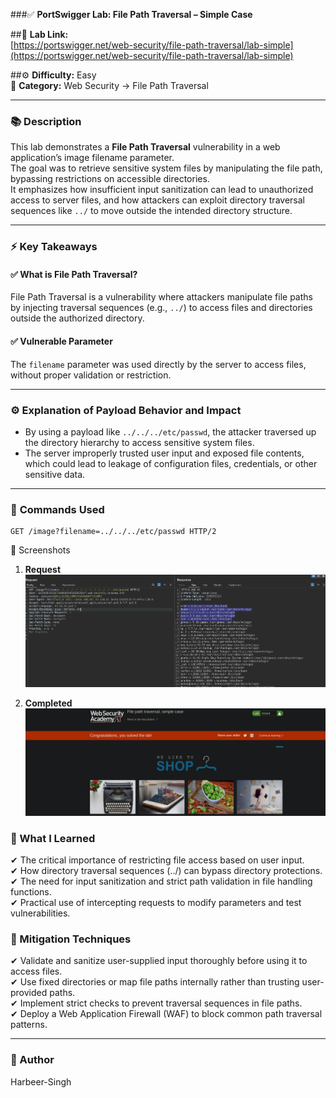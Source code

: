 ###✅ **PortSwigger Lab: File Path Traversal – Simple Case**

##🔗 **Lab Link:**  
[https://portswigger.net/web-security/file-path-traversal/lab-simple](https://portswigger.net/web-security/file-path-traversal/lab-simple)

##⚙️ **Difficulty:** Easy  
📂 **Category:** Web Security → File Path Traversal

---

### 📚 **Description**

This lab demonstrates a **File Path Traversal** vulnerability in a web application’s image filename parameter.  
The goal was to retrieve sensitive system files by manipulating the file path, bypassing restrictions on accessible directories.  
It emphasizes how insufficient input sanitization can lead to unauthorized access to server files, and how attackers can exploit directory traversal sequences like `../` to move outside the intended directory structure.

---

### ⚡ **Key Takeaways**

#### ✅ What is File Path Traversal?  
File Path Traversal is a vulnerability where attackers manipulate file paths by injecting traversal sequences (e.g., `../`) to access files and directories outside the authorized directory.

#### ✅ Vulnerable Parameter  
The `filename` parameter was used directly by the server to access files, without proper validation or restriction.

---

### ⚙️ **Explanation of Payload Behavior and Impact**

- By using a payload like `../../../etc/passwd`, the attacker traversed up the directory hierarchy to access sensitive system files.
- The server improperly trusted user input and exposed file contents, which could lead to leakage of configuration files, credentials, or other sensitive data.

---

### 🧱 **Commands Used**

```http
GET /image?filename=../../../etc/passwd HTTP/2
```
📸 Screenshots

1. **Request**  
   ![Intercepted Request](https://github.com/Harbeer-Singh/Portswigger-Labs/blob/main/PATH%20TRAVERSAL/LAB-1/images/1.png)

2. **Completed**  
   ![Time Delay Response](https://github.com/Harbeer-Singh/Portswigger-Labs/blob/main/PATH%20TRAVERSAL/LAB-1/images/2.png)
   

### 📝 What I Learned

✔ The critical importance of restricting file access based on user input.               
✔ How directory traversal sequences (../) can bypass directory protections.                    
✔ The need for input sanitization and strict path validation in file handling functions.             
✔ Practical use of intercepting requests to modify parameters and test vulnerabilities.                      

### 🔐 Mitigation Techniques

✔ Validate and sanitize user-supplied input thoroughly before using it to access files.             
✔ Use fixed directories or map file paths internally rather than trusting user-provided paths.                 
✔ Implement strict checks to prevent traversal sequences in file paths.                             
✔ Deploy a Web Application Firewall (WAF) to block common path traversal patterns.                  

---
                  
### 👤 Author
Harbeer-Singh
